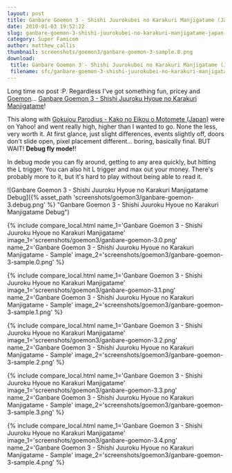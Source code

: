 ```yaml
---
layout: post
title: Ganbare Goemon 3 - Shishi Juurokubei no Karakuri Manjigatame (Japan) (Sample)
date: 2010-01-03 19:52:22
slug: ganbare-goemon-3-shishi-juurokubei-no-karakuri-manjigatame-japan-sample
category: Super Famicom
author: matthew_callis
thumbnail: screenshots/goemon3/ganbare-goemon-3-sample.0.png
download:
 title: Ganbare Goemon 3 - Shishi Juurokubei no Karakuri Manjigatame (Japan) (Sample)
 filename: sfc/ganbare-goemon-3-shishi-juurokubei-no-karakuri-manjigatame-japan-sample.7z
---
```


Long time no post :P. Regardless I've got something fun, pricey and [Goemon](https://superfamicom.org/info/ganbare-goemon-yuki-hime-kyuushutsu-emaki/ "Ganbare Goemon - Yuki Hime Kyuushutsu Emaki")...  [Ganbare Goemon 3 - Shishi Juuroku Hyoue no Karakuri Manjigatame](https://superfamicom.org/info/ganbare-goemon-3-shishi-juuroku-hyoue-no-karakuri-manjigatame/ "Ganbare Goemon 3 - Shishi Juuroku Hyoue no Karakuri Manjigatame")!

This along with [Gokujou Parodius - Kako no Eikou o Motomete (Japan)](https://superfamicom.org/info/gokujou-parodius/ "Gokujou Parodius - Kako no Eikou o Motomete (Japan)") were on Yahoo! and went really high, higher than I wanted to go. None the less, very worth it. At first glance, just slight differences, events slightly off, doors don't slide open, pixel placement different... boring, basically final. BUT WAIT! **Debug fly mode!**!

In debug mode you can fly around, getting to any area quickly, but hitting the L trigger. You can also hit L trigger and max out your money. There's probably more to it, but it's hard to play without being able to read it.

![Ganbare Goemon 3 - Shishi Juuroku Hyoue no Karakuri Manjigatame Debug]({% asset_path 'screenshots/goemon3/ganbare-goemon-3.debug.png' %} "Ganbare Goemon 3 - Shishi Juuroku Hyoue no Karakuri Manjigatame Debug")

{% include compare_local.html
    name_1='Ganbare Goemon 3 - Shishi Juuroku Hyoue no Karakuri Manjigatame'
    image_1='screenshots/goemon3/ganbare-goemon-3.0.png'
    name_2='Ganbare Goemon 3 - Shishi Juuroku Hyoue no Karakuri Manjigatame - Sample'
    image_2='screenshots/goemon3/ganbare-goemon-3-sample.0.png'
%}

{% include compare_local.html
    name_1='Ganbare Goemon 3 - Shishi Juuroku Hyoue no Karakuri Manjigatame'
    image_1='screenshots/goemon3/ganbare-goemon-3.1.png'
    name_2='Ganbare Goemon 3 - Shishi Juuroku Hyoue no Karakuri Manjigatame - Sample'
    image_2='screenshots/goemon3/ganbare-goemon-3-sample.1.png'
%}

{% include compare_local.html
    name_1='Ganbare Goemon 3 - Shishi Juuroku Hyoue no Karakuri Manjigatame'
    image_1='screenshots/goemon3/ganbare-goemon-3.2.png'
    name_2='Ganbare Goemon 3 - Shishi Juuroku Hyoue no Karakuri Manjigatame - Sample'
    image_2='screenshots/goemon3/ganbare-goemon-3-sample.2.png'
%}

{% include compare_local.html
    name_1='Ganbare Goemon 3 - Shishi Juuroku Hyoue no Karakuri Manjigatame'
    image_1='screenshots/goemon3/ganbare-goemon-3.3.png'
    name_2='Ganbare Goemon 3 - Shishi Juuroku Hyoue no Karakuri Manjigatame - Sample'
    image_2='screenshots/goemon3/ganbare-goemon-3-sample.3.png'
%}

{% include compare_local.html
    name_1='Ganbare Goemon 3 - Shishi Juuroku Hyoue no Karakuri Manjigatame'
    image_1='screenshots/goemon3/ganbare-goemon-3.4.png'
    name_2='Ganbare Goemon 3 - Shishi Juuroku Hyoue no Karakuri Manjigatame - Sample'
    image_2='screenshots/goemon3/ganbare-goemon-3-sample.4.png'
%}
